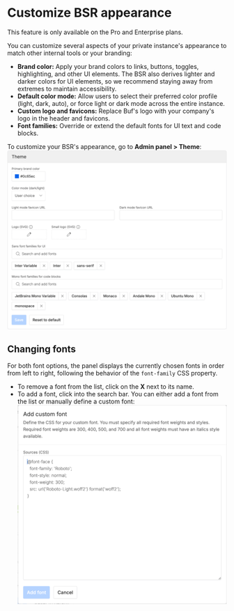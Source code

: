 # Customize BSR appearance

This feature is only available on the Pro and Enterprise plans.

You can customize several aspects of your private instance's appearance to match other internal tools or your branding:

- **Brand color:** Apply your brand colors to links, buttons, toggles, highlighting, and other UI elements. The BSR also derives lighter and darker colors for UI elements, so we recommend staying away from extremes to maintain accessibility.
- **Default color mode:** Allow users to select their preferred color profile (light, dark, auto), or force light or dark mode across the entire instance.
- **Custom logo and favicons:** Replace Buf's logo with your company's logo in the header and favicons.
- **Font families:** Override or extend the default fonts for UI text and code blocks.

To customize your BSR's appearance, go to **Admin panel > Theme**:![Screenshot of theme panel](../../../../images/bsr/theming.png)

## Changing fonts

For both font options, the panel displays the currently chosen fonts in order from left to right, following the behavior of the `font-family` CSS property.

- To remove a font from the list, click on the **X** next to its name.
- To add a font, click into the search bar. You can either add a font from the list or manually define a custom font:![Screenshot of custom font panel](../../../../images/bsr/theming-add-custom-font.png)
